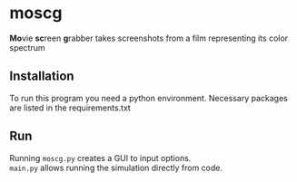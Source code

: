 # moscg
**Mo**vie **sc**reen **g**rabber takes screenshots from a film representing its color spectrum

## Installation
To run this program you need a python environment. Necessary packages are listed in the requirements.txt

## Run
Running `moscg.py` creates a GUI to input options.  
`main.py` allows running the simulation directly from code.
